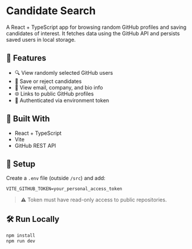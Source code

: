 # Candidate Search

A React + TypeScript app for browsing random GitHub profiles and saving candidates of interest. It fetches data using the GitHub API and persists saved users in local storage.

## 🚀 Features

- 🔍 View randomly selected GitHub users
- 💾 Save or reject candidates
- 📧 View email, company, and bio info
- 🌐 Links to public GitHub profiles
- 🔐 Authenticated via environment token

## 🧪 Built With

- React + TypeScript
- Vite
- GitHub REST API

## 🔐 Setup

Create a `.env` file (outside `/src`) and add:

```env
VITE_GITHUB_TOKEN=your_personal_access_token
```

> ⚠️ Token must have read-only access to public repositories.

## 🛠️ Run Locally

```bash
npm install
npm run dev
```